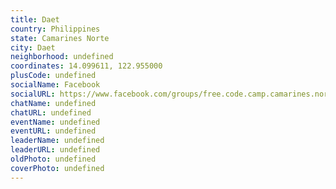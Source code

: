 ```yaml
---
title: Daet
country: Philippines
state: Camarines Norte
city: Daet
neighborhood: undefined
coordinates: 14.099611, 122.955000
plusCode: undefined
socialName: Facebook
socialURL: https://www.facebook.com/groups/free.code.camp.camarines.norte/
chatName: undefined
chatURL: undefined
eventName: undefined
eventURL: undefined
leaderName: undefined
leaderURL: undefined
oldPhoto: undefined
coverPhoto: undefined
---
```

